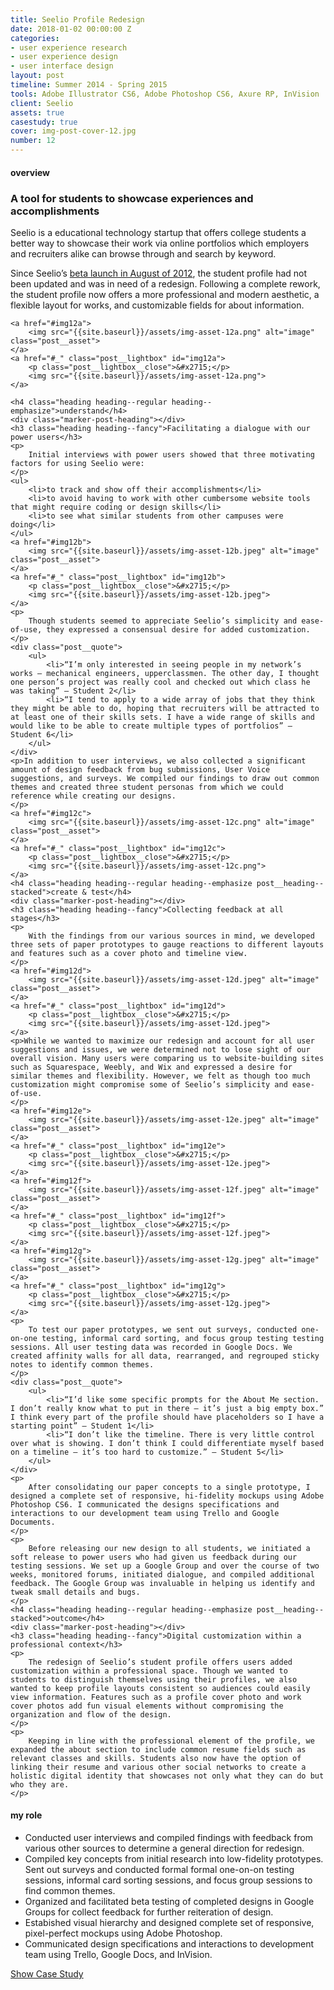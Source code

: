 ```yaml
---
title: Seelio Profile Redesign
date: 2018-01-02 00:00:00 Z
categories:
- user experience research
- user experience design
- user interface design
layout: post
timeline: Summer 2014 - Spring 2015
tools: Adobe Illustrator CS6, Adobe Photoshop CS6, Axure RP, InVision
client: Seelio
assets: true
casestudy: true
cover: img-post-cover-12.jpg
number: 12
---
```


<h4 class="heading heading--regular heading--emphasize">overview</h4>
<div class="marker-post-heading"></div>
<h3 class="heading heading--fancy">A tool for students to showcase experiences and accomplishments</h3>
<p>
	Seelio is a educational technology startup that offers college students a better way to showcase their work via online portfolios which employers and recruiters alike can browse through and search by keyword.
</p>
<p>
	Since Seelio’s <a href="https://techcrunch.com/2012/08/06/no-more-boring-resumes-seelio-lets-college-students-showcase-their-work-helps-employers-find-them/">beta launch in August of 2012</a>, the student profile had not been updated and was in need of a redesign. Following a complete rework, the student profile now offers a more professional and modern aesthetic, a flexible layout for works, and customizable fields for about information.
</p>

<div class="post__casestudy">

    <a href="#img12a">
        <img src="{{site.baseurl}}/assets/img-asset-12a.png" alt="image" class="post__asset">
    </a>
	<a href="#_" class="post__lightbox" id="img12a">
        <p class="post__lightbox__close">&#x2715;</p>
        <img src="{{site.baseurl}}/assets/img-asset-12a.png">
    </a>

	<h4 class="heading heading--regular heading--emphasize">understand</h4>
	<div class="marker-post-heading"></div>
	<h3 class="heading heading--fancy">Facilitating a dialogue with our power users</h3>
	<p>
		Initial interviews with power users showed that three motivating factors for using Seelio were:
	</p>
	<ul>
		<li>to track and show off their accomplishments</li>
		<li>to avoid having to work with other cumbersome website tools that might require coding or design skills</li>
		<li>to see what similar students from other campuses were doing</li>
	</ul>
    <a href="#img12b">
        <img src="{{site.baseurl}}/assets/img-asset-12b.jpeg" alt="image" class="post__asset">
    </a>
	<a href="#_" class="post__lightbox" id="img12b">
        <p class="post__lightbox__close">&#x2715;</p>
        <img src="{{site.baseurl}}/assets/img-asset-12b.jpeg">
    </a>
	<p>
		Though students seemed to appreciate Seelio’s simplicity and ease-of-use, they expressed a consensual desire for added customization. 
	</p>
	<div class="post__quote">
		<ul>
			<li>“I’m only interested in seeing people in my network’s works — mechanical engineers, upperclassmen. The other day, I thought one person’s project was really cool and checked out which class he was taking” — Student 2</li>
			<li>“I tend to apply to a wide array of jobs that they think they might be able to do, hoping that recruiters will be attracted to at least one of their skills sets. I have a wide range of skills and would like to be able to create multiple types of portfolios” — Student 6</li>
		</ul>
	</div>
	<p>In addition to user interviews, we also collected a significant amount of design feedback from bug submissions, User Voice suggestions, and surveys. We compiled our findings to draw out common themes and created three student personas from which we could reference while creating our designs.
	</p>
    <a href="#img12c">
        <img src="{{site.baseurl}}/assets/img-asset-12c.png" alt="image" class="post__asset">
    </a>
	<a href="#_" class="post__lightbox" id="img12c">
        <p class="post__lightbox__close">&#x2715;</p>
        <img src="{{site.baseurl}}/assets/img-asset-12c.png">
    </a>
	<h4 class="heading heading--regular heading--emphasize post__heading--stacked">create & test</h4>
	<div class="marker-post-heading"></div>
	<h3 class="heading heading--fancy">Collecting feedback at all stages</h3>
	<p>
		With the findings from our various sources in mind, we developed three sets of paper prototypes to gauge reactions to different layouts and features such as a cover photo and timeline view.
	</p>
    <a href="#img12d">
        <img src="{{site.baseurl}}/assets/img-asset-12d.jpeg" alt="image" class="post__asset">
    </a>
	<a href="#_" class="post__lightbox" id="img12d">
        <p class="post__lightbox__close">&#x2715;</p>
        <img src="{{site.baseurl}}/assets/img-asset-12d.jpeg">
    </a>
    <p>While we wanted to maximize our redesign and account for all user suggestions and issues, we were determined not to lose sight of our overall vision. Many users were comparing us to website-building sites such as Squarespace, Weebly, and Wix and expressed a desire for similar themes and flexibility. However, we felt as though too much customization might compromise some of Seelio’s simplicity and ease-of-use.
	</p>
    <a href="#img12e">
        <img src="{{site.baseurl}}/assets/img-asset-12e.jpeg" alt="image" class="post__asset">
    </a>
	<a href="#_" class="post__lightbox" id="img12e">
        <p class="post__lightbox__close">&#x2715;</p>
        <img src="{{site.baseurl}}/assets/img-asset-12e.jpeg">
    </a>
    <a href="#img12f">
        <img src="{{site.baseurl}}/assets/img-asset-12f.jpeg" alt="image" class="post__asset">
    </a>
	<a href="#_" class="post__lightbox" id="img12f">
        <p class="post__lightbox__close">&#x2715;</p>
        <img src="{{site.baseurl}}/assets/img-asset-12f.jpeg">
    </a>
    <a href="#img12g">
        <img src="{{site.baseurl}}/assets/img-asset-12g.jpeg" alt="image" class="post__asset">
    </a>
	<a href="#_" class="post__lightbox" id="img12g">
        <p class="post__lightbox__close">&#x2715;</p>
        <img src="{{site.baseurl}}/assets/img-asset-12g.jpeg">
    </a>
    <p>
    	To test our paper prototypes, we sent out surveys, conducted one-on-one testing, informal card sorting, and focus group testing testing sessions. All user testing data was recorded in Google Docs. We created affinity walls for all data, rearranged, and regrouped sticky notes to identify common themes.
    </p>
	<div class="post__quote">
		<ul>
			<li>“I’d like some specific prompts for the About Me section. I don’t really know what to put in there — it’s just a big empty box.” I think every part of the profile should have placeholders so I have a starting point” — Student 1</li>
			<li>“I don’t like the timeline. There is very little control over what is showing. I don’t think I could differentiate myself based on a timeline — it’s too hard to customize.” — Student 5</li>
		</ul>
	</div>
	<p>
		After consolidating our paper concepts to a single prototype, I designed a complete set of responsive, hi-fidelity mockups using Adobe Photoshop CS6. I communicated the designs specifications and interactions to our development team using Trello and Google Documents.
	</p>
	<p>
		Before releasing our new design to all students, we initiated a soft release to power users who had given us feedback during our testing sessions. We set up a Google Group and over the course of two weeks, monitored forums, initiated dialogue, and compiled additional feedback. The Google Group was invaluable in helping us identify and tweak small details and bugs.
	</p>
	<h4 class="heading heading--regular heading--emphasize post__heading--stacked">outcome</h4>
	<div class="marker-post-heading"></div>
	<h3 class="heading heading--fancy">Digital customization within a professional context</h3>
	<p>
		The redesign of Seelio’s student profile offers users added customization within a professional space. Though we wanted to students to distinguish themselves using their profiles, we also wanted to keep profile layouts consistent so audiences could easily view information. Features such as a profile cover photo and work cover photos add fun visual elements without compromising the organization and flow of the design.
	</p>
	<p>
		Keeping in line with the professional element of the profile, we expanded the about section to include common resume fields such as relevant classes and skills. Students also now have the option of linking their resume and various other social networks to create a holistic digital identity that showcases not only what they can do but who they are.
	</p>
</div>

<h4 class="heading heading--regular heading--emphasize post__heading--stacked">my role</h4>
<div class="marker-post-heading"></div>
<ul>
	<li>Conducted user interviews and compiled findings with feedback from various other sources to determine a general direction for redesign.</li>
	<li>Compiled key concepts from initial research into low-fidelity prototypes. Sent out surveys and conducted formal formal one-on-on testing sessions, informal card sorting sessions, and focus group sessions to find common themes.</li>
	<li>Organized and facilitated beta testing of completed designs in Google Groups for collect feedback for further reiteration of design.</li>
	<li>Estabished visual hierarchy and designed complete set of responsive, pixel-perfect mockups using Adobe Photoshop.</li>
	<li>Communicated design specifications and interactions to development team using Trello, Google Docs, and InVision.</li>
</ul>

<div class="container__button">
	<a id="showcasestudy" class="button__case-study heading heading--regular heading--emphasize" href="#">Show Case Study</a>
</div>
